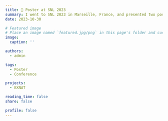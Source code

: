 ```yaml
---
title: 👥 Poster at SNL 2023
summary: I went to SNL 2023 in Marseille, France, and presented two posters
date: 2023-10-30

# Featured image
# Place an image named `featured.jpg/png` in this page's folder and customize its options here.
image:
  caption: ''

authors:
  - admin

tags:
  - Poster
  - Conference

projects:
  - EXNAT

reading_time: false
share: false

profile: false
---
```

